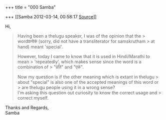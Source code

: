 +++
title = "000 Samba"

+++
[[Samba	2012-03-14, 00:58:17 [Source](https://groups.google.com/g/samskrita/c/2vsNm_mIjVw)]]



Hi,  

> Having been a thelugu speaker, I was of the opinion that the > wordप्रत्येकं (sorry, did not have a transliterator for samskrutham > at hand) meant 'special'.  
>   
> However, today I came to know that it is used in Hindi/Marathi to mean > 'repeatedly', which makes sense since the word is a combination of > "प्रति" and "एकं".  
>   
> Now my question is if the other meaning which is extant in thelugu > about "special" is also one of the accepted meanings of this word or > are thelugu people using it in a wrong sense?  
> I'm asking this question out curiosity to know the correct usage and > correct myself.  
>   

Thanks and Regards,  
Samba  

>   

